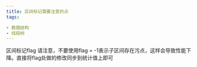 ```yaml
---
title: 区间标记需要注意的点
tags:

- 数据结构
- 线段树
---
```


区间标记flag 请注意，不要使用flag = -1表示子区间存在污点，这样会导致性能下降。直接将flag处做的修改同步到统计值上即可


